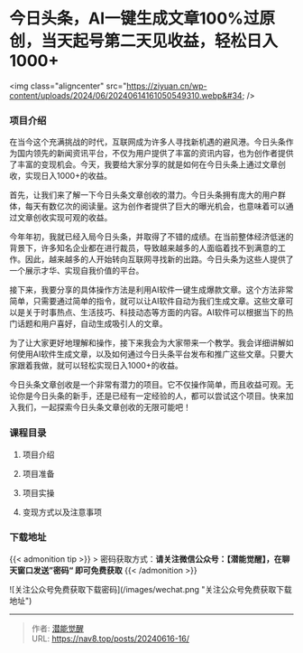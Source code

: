 # 今日头条，AI一键生成文章100%过原创，当天起号第二天见收益，轻松日入1000&#43;


&lt;img class=&#34;aligncenter&#34; src=&#34;https://ziyuan.cn/wp-content/uploads/2024/06/20240614161050549310.webp&#34;  /&gt;

###  项目介绍

在当今这个充满挑战的时代，互联网成为许多人寻找新机遇的避风港。今日头条作为国内领先的新闻资讯平台，不仅为用户提供了丰富的资讯内容，也为创作者提供了丰富的变现机会。今天，我要给大家分享的就是如何在今日头条上通过文章创收，实现日入1000&#43;的收益。

首先，让我们来了解一下今日头条文章创收的潜力。今日头条拥有庞大的用户群体，每天有数亿次的阅读量。这为创作者提供了巨大的曝光机会，也意味着可以通过文章创收实现可观的收益。

今年年初，我就已经入局今日头条，并取得了不错的成绩。在当前整体经济低迷的背景下，许多知名企业都在进行裁员，导致越来越多的人面临着找不到满意的工作。因此，越来越多的人开始转向互联网寻找新的出路。今日头条为这些人提供了一个展示才华、实现自我价值的平台。

接下来，我要分享的具体操作方法是利用AI软件一键生成爆款文章。这个方法非常简单，只需要通过简单的指令，就可以让AI软件自动为我们生成文章。这些文章可以是关于时事热点、生活技巧、科技动态等方面的内容。AI软件可以根据当下的热门话题和用户喜好，自动生成吸引人的文章。

为了让大家更好地理解和操作，接下来我会为大家带来一个教学。我会详细讲解如何使用AI软件生成文章，以及如何通过今日头条平台发布和推广这些文章。只要大家跟着我做，就可以轻松实现日入1000&#43;的收益。

今日头条文章创收是一个非常有潜力的项目。它不仅操作简单，而且收益可观。无论你是今日头条的新手，还是已经有一定经验的人，都可以尝试这个项目。快来加入我们，一起探索今日头条文章创收的无限可能吧！

###  课程目录

 1. 项目介绍

 1. 项目准备

 1. 项目实操

 1. 变现方式以及注意事项



### 下载地址




{{&lt; admonition tip &gt;}}
&gt; 密码获取方式：**请关注微信公众号：【潜能觉醒】，在聊天窗口发送”密码“ 即可免费获取**
{{&lt; /admonition &gt;}}


![关注公众号免费获取下载密码](/images/wechat.png &#34;关注公众号免费获取下载地址&#34;)

---

> 作者: [潜能觉醒](https://nav8.top)  
> URL: https://nav8.top/posts/20240616-16/  

